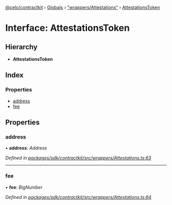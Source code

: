[@celo/contractkit](../README.md) › [Globals](../globals.md) › ["wrappers/Attestations"](../modules/_wrappers_attestations_.md) › [AttestationsToken](_wrappers_attestations_.attestationstoken.md)

# Interface: AttestationsToken

## Hierarchy

* **AttestationsToken**

## Index

### Properties

* [address](_wrappers_attestations_.attestationstoken.md#address)
* [fee](_wrappers_attestations_.attestationstoken.md#fee)

## Properties

###  address

• **address**: *Address*

*Defined in [packages/sdk/contractkit/src/wrappers/Attestations.ts:63](https://github.com/celo-org/celo-monorepo/blob/master/packages/sdk/contractkit/src/wrappers/Attestations.ts#L63)*

___

###  fee

• **fee**: *BigNumber*

*Defined in [packages/sdk/contractkit/src/wrappers/Attestations.ts:64](https://github.com/celo-org/celo-monorepo/blob/master/packages/sdk/contractkit/src/wrappers/Attestations.ts#L64)*
